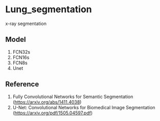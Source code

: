 # Lung_segmentation
x-ray segmentation 

## Model
1. FCN32s
2. FCN16s
3. FCN8s
4. Unet

## Reference
1. Fully Convolutional Networks for Semantic Segmentation (https://arxiv.org/abs/1411.4038)
2. U-Net: Convolutional Networks for Biomedical Image Segmentation (https://arxiv.org/pdf/1505.04597.pdf)
